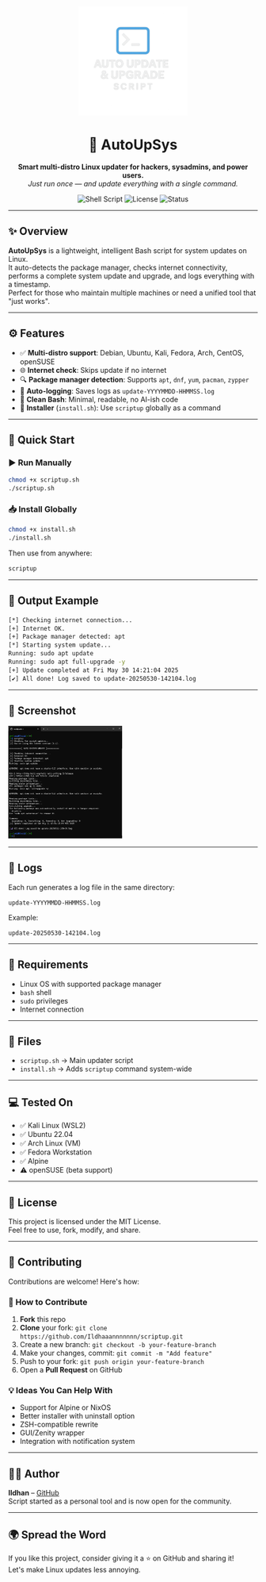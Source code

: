 <p align="center">
  <img src="logo.png" width="220" alt="AutoUpSys logo">
</p>

<h1 align="center">🔄 AutoUpSys</h1>

<p align="center">
  <b>Smart multi-distro Linux updater for hackers, sysadmins, and power users.</b><br>
  <i>Just run once — and update everything with a single command.</i>
</p>

<p align="center">
  <img alt="Shell Script" src="https://img.shields.io/badge/made%20with-bash-1f425f.svg">
  <img alt="License" src="https://img.shields.io/badge/license-MIT-blue">
  <img alt="Status" src="https://img.shields.io/badge/version-1.2-green">
</p>

---

## ✨ Overview

**AutoUpSys** is a lightweight, intelligent Bash script for system updates on Linux.  
It auto-detects the package manager, checks internet connectivity, performs a complete system update and upgrade, and logs everything with a timestamp.  
Perfect for those who maintain multiple machines or need a unified tool that "just works".

---

## ⚙️ Features

- ✅ **Multi-distro support**: Debian, Ubuntu, Kali, Fedora, Arch, CentOS, openSUSE
- 🌐 **Internet check**: Skips update if no internet
- 🔍 **Package manager detection**: Supports `apt`, `dnf`, `yum`, `pacman`, `zypper`
- 📄 **Auto-logging**: Saves logs as `update-YYYYMMDD-HHMMSS.log`
- 🧠 **Clean Bash**: Minimal, readable, no AI-ish code
- 🔧 **Installer** (`install.sh`): Use `scriptup` globally as a command

---

## 🚀 Quick Start

### ▶️ Run Manually

```bash
chmod +x scriptup.sh
./scriptup.sh
```

### 📥 Install Globally

```bash
chmod +x install.sh
./install.sh
```

Then use from anywhere:

```bash
scriptup
```

---

## 🧪 Output Example

```bash
[*] Checking internet connection...
[+] Internet OK.
[+] Package manager detected: apt
[*] Starting system update...
Running: sudo apt update
Running: sudo apt full-upgrade -y
[+] Update completed at Fri May 30 14:21:04 2025
[✔] All done! Log saved to update-20250530-142104.log
```

---
## 📸 Screenshot
 <p align="left">
   <img src="snapshot.png" width="230" alt="snapshot">
 </p>

---


## 📂 Logs

Each run generates a log file in the same directory:

```
update-YYYYMMDD-HHMMSS.log
```

Example:

```
update-20250530-142104.log
```

---

## 🧠 Requirements

- Linux OS with supported package manager
- `bash` shell
- `sudo` privileges
- Internet connection

---

## 🔧 Files

- `scriptup.sh` → Main updater script
- `install.sh` → Adds `scriptup` command system-wide

---

## 💻 Tested On

- ✅ Kali Linux (WSL2)
- ✅ Ubuntu 22.04
- ✅ Arch Linux (VM)
- ✅ Fedora Workstation
- ✅ Alpine 
- ⚠️ openSUSE (beta support)

---

## 📜 License

This project is licensed under the MIT License.  
Feel free to use, fork, modify, and share.

---

## 🤝 Contributing

Contributions are welcome! Here's how:

### 🧩 How to Contribute

1. **Fork** this repo
2. **Clone** your fork: `git clone https://github.com/Ildhaaannnnnnn/scriptup.git`
3. Create a new branch: `git checkout -b your-feature-branch`
4. Make your changes, commit: `git commit -m "Add feature"`
5. Push to your fork: `git push origin your-feature-branch`
6. Open a **Pull Request** on GitHub

### 💡 Ideas You Can Help With

- Support for Alpine or NixOS
- Better installer with uninstall option
- ZSH-compatible rewrite
- GUI/Zenity wrapper
- Integration with notification system

---

## 🙋‍♂️ Author

**Ildhan** – [GitHub](https://github.com/Ildhaaannnnnnn)  
Script started as a personal tool and is now open for the community.

---

## 🌍 Spread the Word

If you like this project, consider giving it a ⭐ on GitHub and sharing it!  
Let's make Linux updates less annoying.